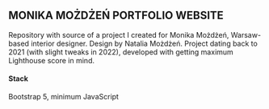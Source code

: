 ## MONIKA MOŻDŻEŃ PORTFOLIO WEBSITE

Repository with source of a project I created for Monika Możdżeń, Warsaw-based interior designer.
Design by Natalia Możdżeń.
Project dating back to 2021 (with slight tweaks in 2022), developed with getting maximum Lighthouse score in mind.

#### **Stack**
Bootstrap 5, minimum JavaScript
